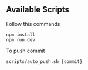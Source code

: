 ## Available Scripts

Follow this commands

```
npm install
npm run dev
```

To push commit

`scripts/auto_push.sh {commit}`
